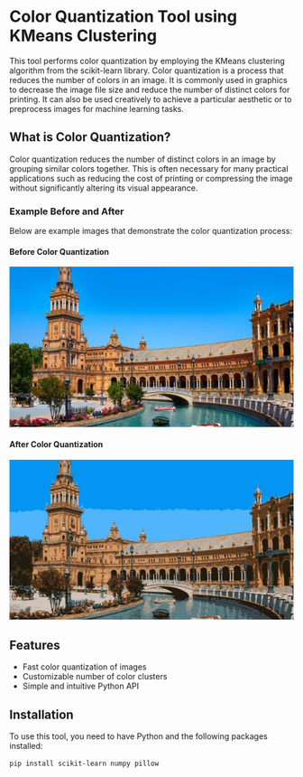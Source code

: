 # Color Quantization Tool using KMeans Clustering

This tool performs color quantization by employing the KMeans clustering algorithm from the scikit-learn library. Color quantization is a process that reduces the number of colors in an image. It is commonly used in graphics to decrease the image file size and reduce the number of distinct colors for printing. It can also be used creatively to achieve a particular aesthetic or to preprocess images for machine learning tasks.

## What is Color Quantization?

Color quantization reduces the number of distinct colors in an image by grouping similar colors together. This is often necessary for many practical applications such as reducing the cost of printing or compressing the image without significantly altering its visual appearance.

### Example Before and After

Below are example images that demonstrate the color quantization process:

#### Before Color Quantization
![Before Color Quantization](images/test.jpg)

#### After Color Quantization
![After Color Quantization](images/pred_img.jpg)

## Features

- Fast color quantization of images
- Customizable number of color clusters
- Simple and intuitive Python API

## Installation

To use this tool, you need to have Python and the following packages installed:

```bash
pip install scikit-learn numpy pillow
